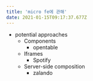 ```yaml
--- 
title: 'micro fe에 관해'
date: 2021-01-15T09:17:37.677Z
---
```



- potential approaches
  - Components 
    - opentable
  - Iframes
    - Spotify
  - Server-side composition
    - zalando 

